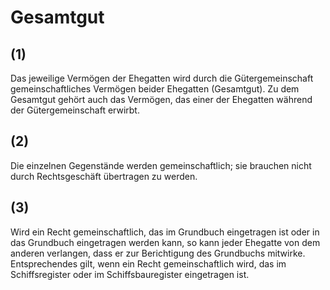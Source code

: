 # Gesamtgut



## (1)

 Das jeweilige Vermögen der Ehegatten wird durch die Gütergemeinschaft gemeinschaftliches Vermögen beider Ehegatten (Gesamtgut). Zu dem Gesamtgut gehört auch das Vermögen, das einer der Ehegatten während der Gütergemeinschaft erwirbt.

## (2)

 Die einzelnen Gegenstände werden gemeinschaftlich; sie brauchen nicht durch Rechtsgeschäft übertragen zu werden.

## (3)

 Wird ein Recht gemeinschaftlich, das im Grundbuch eingetragen ist oder in das Grundbuch eingetragen werden kann, so kann jeder Ehegatte von dem anderen verlangen, dass er zur Berichtigung des Grundbuchs mitwirke. Entsprechendes gilt, wenn ein Recht gemeinschaftlich wird, das im Schiffsregister oder im Schiffsbauregister eingetragen ist. 

